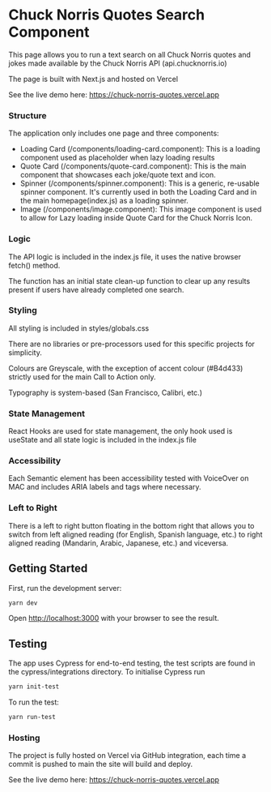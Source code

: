 # Chuck Norris Quotes Search Component
This page allows you to run a text search on all Chuck Norris quotes and jokes made available by the Chuck Norris API (api.chucknorris.io)

The page is built with Next.js and hosted on Vercel

See the live demo here: https://chuck-norris-quotes.vercel.app
### Structure

The application only includes one page and three components:
- Loading Card (/components/loading-card.component): This is a loading component used as placeholder when lazy loading results
- Quote Card (/components/quote-card.component): This is the main component that showcases each joke/quote text and icon.
- Spinner (/components/spinner.component): This is a generic, re-usable spinner component. It's currently used in both the Loading Card and in the main homepage(index.js) as a loading spinner.
- Image (/components/image.component): This image component is used to allow for Lazy loading inside Quote Card for the Chuck Norris Icon.

### Logic
The API logic is included in the index.js file, it uses the native browser fetch() method.

The function has an initial state clean-up function to clear up any results present if users have already completed one search.

### Styling
All styling is included in styles/globals.css

There are no libraries or pre-processors used for this specific projects for simplicity.

Colours are Greyscale, with the exception of accent colour (#B4d433) strictly used for the main Call to Action only.

Typography is system-based (San Francisco, Calibri, etc.)

### State Management
React Hooks are used for state management, the only hook used is useState and all state logic is included in the index.js file

### Accessibility 
Each Semantic element has been accessibility tested with VoiceOver on MAC and includes ARIA labels and tags where necessary.

### Left to Right
There is a left to right button floating in the bottom right that allows you to switch from left aligned reading (for English, Spanish language, etc.) to right aligned reading (Mandarin, Arabic, Japanese, etc.) and viceversa.

## Getting Started

First, run the development server:

```bash
yarn dev
```

Open [http://localhost:3000](http://localhost:3000) with your browser to see the result.

## Testing

The app uses Cypress for end-to-end testing, the test scripts are found in the cypress/integrations directory.
To initialise Cypress run
```bash
yarn init-test
```
To run the test:
```bash
yarn run-test
```

### Hosting

The project is fully hosted on Vercel via GitHub integration, each time a commit is pushed to main the site will build and deploy.

See the live demo here: https://chuck-norris-quotes.vercel.app


